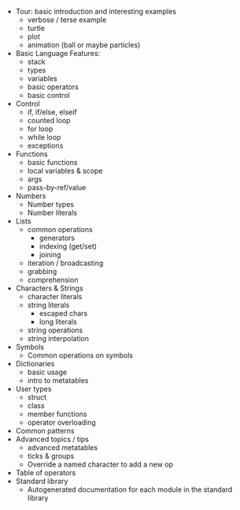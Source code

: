   - Tour: basic introduction and interesting examples
    - verbose / terse example
    - turtle
    - plot
    - animation (ball or maybe particles)
  - Basic Language Features:
    - stack
    - types
    - variables
    - basic operators
    - basic control
  - Control
    - if, if/else, elseif
    - counted loop
    - for loop
    - while loop
    - exceptions
  - Functions
    - basic functions
    - local variables & scope
    - args
    - pass-by-ref/value
  - Numbers
    - Number types
    - Number literals
  - Lists
    - common operations
      - generators
      - indexing (get/set)
      - joining
    - iteration / broadcasting
    - grabbing
    - comprehension
  - Characters & Strings
    - character literals
    - string literals
      - escaped chars
      - long literals
    - string operations
    - string interpolation
  - Symbols
    - Common operations on symbols
  - Dictionaries
    - basic usage
    - intro to metatables
  - User types
    - struct
    - class
    - member functions
    - operator overloading
  - Common patterns
  - Advanced topics / tips
    - advanced metatables
    - ticks & groups
    - Override a named character to add a new op
  - Table of operators
  - Standard library
    - Autogenerated documentation for each module in the standard library

